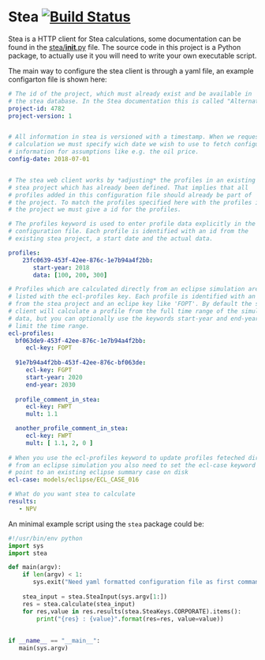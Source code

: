 # Stea [![Build Status](https://travis-ci.org/Statoil/stea.svg?branch=master)](https://travis-ci.org/Statoil/stea)

Stea is a HTTP client for Stea calculations, some documentation can be found in
the [stea/__init__.py](stea/__init__.py) file. The source code in this project
is a Python package, to actually use it you will need to write your own
executable script.

The main way to configure the stea client is through a yaml file, an example
configarton file is shown here:

```yaml
# The id of the project, which must already exist and be available in 
# the stea database. In the Stea documentation this is called "AlternativeId".
project-id: 4782
project-version: 1


# All information in stea is versioned with a timestamp. When we request a 
# calculation we must specify wich date we wish to use to fetch configuration 
# information for assumptions like e.g. the oil price.
config-date: 2018-07-01


# The stea web client works by *adjusting* the profiles in an existing
# stea project which has already been defined. That implies that all 
# profiles added in this configuration file should already be part of 
# the project. To match the profiles specified here with the profiles in
# the project we must give a id for the profiles.

# The profiles keyword is used to enter profile data explicitly in the 
# configuration file. Each profile is identified with an id from the
# existing stea project, a start date and the actual data.

profiles:
    23fc0639-453f-42ee-876c-1e7b94a4f2bb:
       start-year: 2018
       data: [100, 200, 300]

# Profiles which are calculated directly from an eclipse simulation are
# listed with the ecl-profiles key. Each profile is identified with an id 
# from the stea project and an eclipe key like 'FOPT'. By default the stea
# client will calculate a profile from the full time range of the simulated
# data, but you can optionally use the keywords start-year and end-year to
# limit the time range.
ecl-profiles:
  bf063de9-453f-42ee-876c-1e7b94a4f2bb:
     ecl-key: FOPT
     
  91e7b94a4f2bb-453f-42ee-876c-bf063de:
     ecl-key: FGPT
     start-year: 2020
     end-year: 2030
     
  profile_comment_in_stea:
     ecl-key: FWPT
     mult: 1.1

  another_profile_comment_in_stea:
     ecl-key: FWPT
     mult: [ 1.1, 2, 0 ]  
 
# When you use the ecl-profiles keyword to update profiles feteched directly 
# from an eclipse simulation you also need to set the ecl-case keyword to
# point to an existing eclipse summary case on disk
ecl-case: models/eclipse/ECL_CASE_016

# What do you want stea to calculate
results: 
   - NPV
``` 

An minimal example script using the `stea` package could be:

```python
#!/usr/bin/env python
import sys
import stea

def main(argv):
    if len(argv) < 1:
       sys.exit("Need yaml formatted configuration file as first commandline argument")
    
    stea_input = stea.SteaInput(sys.argv[1:])
    res = stea.calculate(stea_input)
    for res,value in res.results(stea.SteaKeys.CORPORATE).items():
        print("{res} : {value}".format(res=res, value=value)) 
         
         
if __name__ == "__main__":
   main(sys.argv)

```
